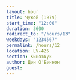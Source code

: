 ```yaml
---
layout: hour
title: Чужой (1979)
start_time: "12:00"
duration: 3600
redirect_to: "/hours/13"
weekdays: "1234567"
permalink: /hours/12
location: LV-426
section: Кинозвук
author: Дэн О'Бэннон
guest:   
---
```

